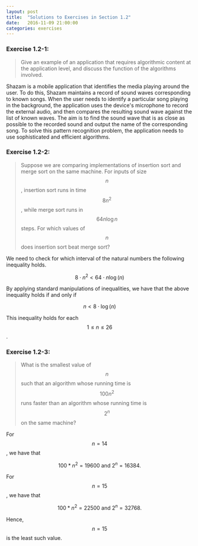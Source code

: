 ```yaml
---
layout: post
title:  "Solutions to Exercises in Section 1.2"
date:   2016-11-09 21:00:00
categories: exercises 
---
```


### Exercise 1.2-1:
    
> Give an example of an application that requires algorithmic content at the
application level, and discuss the function of the algorithms involved.

Shazam is a mobile application that identifies the media playing around the
user. To do this, Shazam maintains a record of sound waves corresponding to
known songs. When the user needs to identify a particular song playing in the
background, the application uses the device's microphone to record the external
audio, and then compares the resulting sound wave against the list of known
waves. The aim is to find the sound wave that is as close as possible to the
recorded sound and output the name of the corresponding song. To solve this
pattern recognition problem, the application needs to use sophisticated and
efficient algorithms.

### Exercise 1.2-2:

> Suppose we are comparing implementations of insertion sort and merge sort
on the same machine. For inputs of size $$n$$, insertion sort runs in
time $$8n^2$$, while merge sort runs in $$64n \log n$$ steps. For which values of
$$n$$ does insertion sort beat merge sort?

We need to check for which interval of the natural numbers the following inequality holds.

$$ 8 \cdot n^2 < 64 \cdot n \log(n) $$

By applying standard manipulations of inequalities, we have that the above inequality
holds if and only if 

$$ n < 8 \cdot \log(n) $$

This inequality holds for each $$1 \leq n \leq 26$$.


### Exercise 1.2-3:

> What is the smallest value of $$n$$ such that an algorithm whose running time is $$100n^2$$
runs faster than an algorithm whose running time is $$2^n$$ on the same machine?

For $$n= 14$$, we have that 

$$
100 * n^2 = 19600 \text{ and } 2^n = 16384.
$$

For $$n= 15$$, we have that 

$$
100 * n^2 = 22500 \text{ and } 2^n = 32768.
$$

Hence, $$n=15$$ is the least such value.
